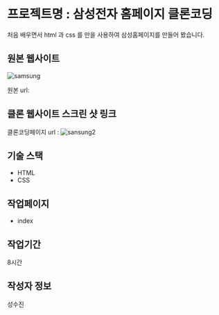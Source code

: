 # 프로젝트명 : 삼성전자 홈페이지 클론코딩
처음 배우면서 html 과 css 를 만을 사용하여 삼성홈페이지를 만들어 봤습니다.

## 원본 웹사이트
![samsung](https://github.com/soojinseong/pf1/assets/142555287/3f895674-3e32-43ff-8cdc-2ce534f08bb4)

원본 url: 

## 클론 웹사이트 스크린 샷 링크
클론코딩페이지 url :
![sansung2](https://github.com/soojinseong/pf1/assets/142555287/35aae0b7-0098-445e-86b2-45b204ea9f27)


## 기술 스택
- HTML
- CSS

## 작업페이지
- index

## 작업기간
8시간

## 작성자 정보
성수진
